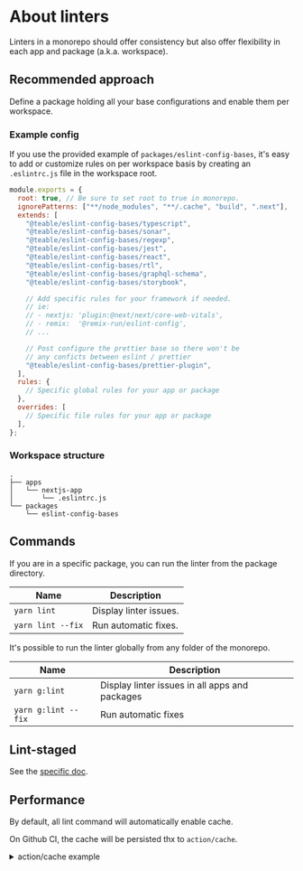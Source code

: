 # About linters

Linters in a monorepo should offer consistency but also offer flexibility in each app and package (a.k.a. workspace).

## Recommended approach

Define a package holding all your base configurations and enable them per workspace.

### Example config

If you use the provided example of `packages/eslint-config-bases`, it's easy to add or
customize rules on per workspace basis by creating an `.eslintrc.js` file in the workspace root.

```javascript
module.exports = {
  root: true, // Be sure to set root to true in monorepo.
  ignorePatterns: ["**/node_modules", "**/.cache", "build", ".next"],
  extends: [
    "@teable/eslint-config-bases/typescript",
    "@teable/eslint-config-bases/sonar",
    "@teable/eslint-config-bases/regexp",
    "@teable/eslint-config-bases/jest",
    "@teable/eslint-config-bases/react",
    "@teable/eslint-config-bases/rtl",
    "@teable/eslint-config-bases/graphql-schema",
    "@teable/eslint-config-bases/storybook",

    // Add specific rules for your framework if needed.
    // ie:
    // - nextjs: 'plugin:@next/next/core-web-vitals',
    // - remix:  '@remix-run/eslint-config',
    // ...

    // Post configure the prettier base so there won't be
    // any conficts between eslint / prettier
    "@teable/eslint-config-bases/prettier-plugin",
  ],
  rules: {
    // Specific global rules for your app or package
  },
  overrides: [
    // Specific file rules for your app or package
  ],
};
```

### Workspace structure

```
.
├── apps
│   └── nextjs-app
│       └── .eslintrc.js
└── packages
    └── eslint-config-bases
```

## Commands

If you are in a specific package, you can run the linter from the package directory.

| Name              | Description            |
| ----------------- | ---------------------- |
| `yarn lint`       | Display linter issues. |
| `yarn lint --fix` | Run automatic fixes.   |

It's possible to run the linter globally from any folder of the monorepo.

| Name                | Description                                    |
| ------------------- | ---------------------------------------------- |
| `yarn g:lint`       | Display linter issues in all apps and packages |
| `yarn g:lint --fix` | Run automatic fixes                            |

## Lint-staged

See the [specific doc](./about-lint-staged.md).

## Performance

By default, all lint command will automatically enable cache.

On Github CI, the cache will be persisted thx to `action/cache`.

<details>
  <summary>action/cache example</summary>

```yaml
- name: Restore packages cache
  uses: actions/cache@v2
  with:
    path: |
      ${{ github.workspace }}/.cache
      ${{ github.workspace }}/**/tsconfig.tsbuildinfo
      ${{ github.workspace }}/**/.eslintcache

    key: ${{ runner.os }}-packages-cache-${{ hashFiles('**/yarn.lock') }}-${{ hashFiles('packages/**.[jt]sx?', 'packages/**.json') }}
    restore-keys: |
      ${{ runner.os }}-packages-cache-${{ hashFiles('**/yarn.lock') }}-
```

</details>
